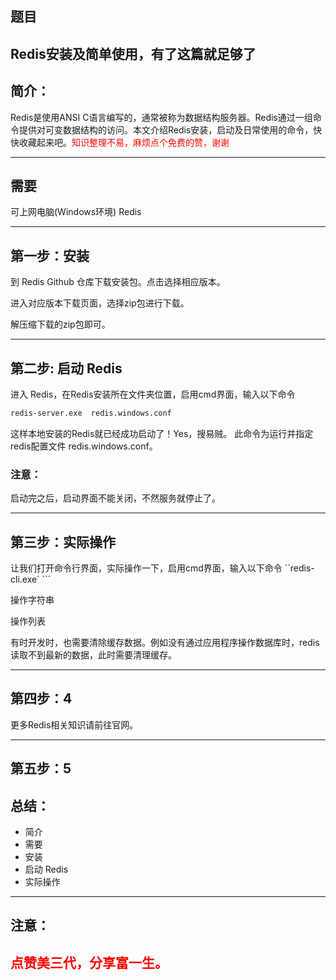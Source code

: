 
## 题目
Redis安装及简单使用，有了这篇就足够了
---

## 简介：

Redis是使用ANSI C语言编写的，通常被称为数据结构服务器。Redis通过一组命令提供对可变数据结构的访问。本文介绍Redis安装，启动及日常使用的命令，快快收藏起来吧。<font color='red'>知识整理不易，麻烦点个免费的赞，谢谢</font>


---
## 需要
可上网电脑(Windows环境) 
Redis


---
## 第一步：安装
到 Redis Github 仓库下载安装包。点击选择相应版本。


进入对应版本下载页面，选择zip包进行下载。


解压缩下载的zip包即可。

---

## 第二步: 启动 Redis
进入 Redis，在Redis安装所在文件夹位置，启用cmd界面，输入以下命令
``` sh
redis-server.exe  redis.windows.conf
```

这样本地安装的Redis就已经成功启动了！Yes，搜易贼。
此命令为运行并指定redis配置文件 redis.windows.conf。
### 注意：
启动完之后，启动界面不能关闭，不然服务就停止了。


---
## 第三步：实际操作
让我们打开命令行界面，实际操作一下，启用cmd界面，输入以下命令
``redis-cli.exe` ```


操作字符串


操作列表


有时开发时，也需要清除缓存数据。例如没有通过应用程序操作数据库时，redis读取不到最新的数据，此时需要清理缓存。

---

## 第四步：4

更多Redis相关知识请前往官网。


---

## 第五步：5



## 总结：
- 简介
- 需要
- 安装
- 启动 Redis
- 实际操作


---

## 注意：

## <font color='red'>点赞美三代，分享富一生。</font>
